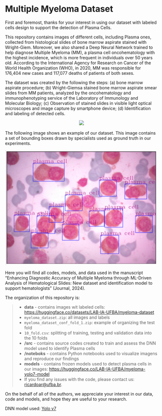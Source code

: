 # Multiple Myeloma Dataset

First and foremost, thanks for your interest in using our dataset with labeled cells design to support the detection of Plasma Cells.

This repository contains images of different cells, including Plasma ones, collected from histological slides of bone marrow aspirate stained with Wright-Giem. Moreover, we also shared a Deep Neural Network trained to help diagnose Multiple Myeloma (MM), a plasma cell oncohematology with the highest incidence, which is more frequent in individuals over 50 years old. According to the International Agency for Research on Cancer of the World Health Organization (WHO), in 2020, MM was responsible for 176,404 new cases and 117,077 deaths of patients of both sexes.

The dataset was created by the following the steps: (a) bone marrow aspirate procedure; (b) Wright-Giemsa stained bone marrow aspirate smear slides from MM patients, analyzed by the oncohematology and immunophenotyping service of the Laboratory of Immunology and Molecular Biology; (c) Observation of stained slides in visible light optical microscopes and image capture by smartphone device; (d) Identification and labeling of detected cells.

<center><img src="figures/fig1.png" width=500px/></center>

The following image shows an example of our dataset. This image contains a set of bounding boxes drawn by specialists used as ground truth in our experiments.

<center><img src="figures/boundingboxes.png" width=500px/></center>

Here you will find all codes, models, and data used in the manuscript “Enhancing Diagnostic Accuracy of Multiple Myeloma through ML-Driven Analysis of Hematological Slides: New dataset and identification model to support hematologists” (Journal, 2024).

The organization of this repository is:

> - **data** - contains images wit labeled cells: https://huggingface.co/datasets/LAB-IA-UFBA/myeloma-dataset
>  - `myeloma_dataset.zip`: all images and labels
>   -  `myeloma_dataset_conf_fold_1.zip`: example of organizing the test fold
>   -  `10_fold.csv`:  splitting of training, testing and validation data into the 10 folds
> - **/src** - contains source codes created to train and assess the DNN model used to identify Plasma cells
> - **/noteboks** - contains Python notebooks used to visualize imagens and reproduce our findings
> - **models** - contains frozen models used to detect plasma cells in our images: https://huggingface.co/LAB-IA-UFBA/myeloma-yolo7-model
> - If you find any issues with the code, please contact us: ricardoar@ufba.br.

On the behalf of all of the authors, we appreciate your interest in our data, code and models, and hope they are useful to your research.

DNN model used: [Yolo v7](https://github.com/WongKinYiu/yolov7/tree/main)
